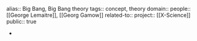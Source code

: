 alias:: Big Bang, Big Bang theory
tags:: concept, theory
domain::
people:: [[George Lemaitre]], [[Georg Gamow]] 
related-to::
project:: [[X-Science]] 
public:: true

-